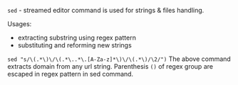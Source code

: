 `sed` - streamed editor command is used for strings & files handling.

Usages: 
 - extracting substring using regex pattern
 - substituting and reforming new strings

```sed "s/\(.*\)\/\(.*\..*\.[A-Za-z]*\)\/\(.*\)/\2/")```
The above command extracts domain from any url string. Parenthesis `()` of regex group are escaped in regex pattern in sed command.